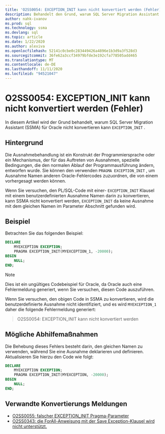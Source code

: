 ```yaml
---
title: 'O2SS0054: EXCEPTION_INIT kann nicht konvertiert werden (Fehler)'
description: Behandelt den Grund, warum SQL Server Migration Assistant (SSMA) für Oracle EXCEPTION_INIT-Error Message O2SS0054 nicht konvertieren kann.
author: nahk-ivanov
ms.prod: sql
ms.technology: ssma
ms.devlang: sql
ms.topic: article
ms.date: 1/22/2020
ms.author: alexiva
ms.openlocfilehash: 52141c0cbe0c283449426a4896e1b3d9a3f528d3
ms.sourcegitcommit: 36fe62a3ccf34979bfde3e192cfa778505add465
ms.translationtype: MT
ms.contentlocale: de-DE
ms.lasthandoff: 11/11/2020
ms.locfileid: "94521047"
---
```

# <a name="o2ss0054-unable-to-convert-exception_init-error"></a>O2SS0054: EXCEPTION_INIT kann nicht konvertiert werden (Fehler)

In diesem Artikel wird der Grund behandelt, warum SQL Server Migration Assistant (SSMA) für Oracle nicht konvertieren kann `EXCEPTION_INIT` .

## <a name="background"></a>Hintergrund

Die Ausnahmebehandlung ist ein Konstrukt der Programmiersprache oder ein Mechanismus, der für das Auftreten von Ausnahmen, spezielle Bedingungen, die den normalen Ablauf der Programmausführung ändern, entworfen wurde. Sie können den verwenden `PRAGMA EXCEPTION_INIT` , um Ausnahme Namen anderen Oracle-Fehlercodes zuzuordnen, die von einem vorhergesagt werden können.

Wenn Sie versuchen, den PL/SQL-Code mit einer- `EXCEPTION_INIT` Klausel mit einem benutzerdefinierten Ausnahme Namen darin zu konvertieren, kann SSMA nicht konvertiert werden, `EXCEPTION_INIT` da keine Ausnahme mit dem gleichen Namen im Parameter Abschnitt gefunden wird.

## <a name="example"></a>Beispiel

Betrachten Sie das folgenden Beispiel:

```sql
DECLARE
    MYEXCEPTION EXCEPTION;
    PRAGMA EXCEPTION_INIT(MYEXCEPTION_1, -20000);
BEGIN
    NULL;
END;
```

> [!NOTE]
> Dies ist ein ungültiges Codebeispiel für Oracle, da Oracle auch eine Fehlermeldung generiert, wenn Sie versuchen, diesen Code auszuführen.

Wenn Sie versuchen, den obigen Code in SSMA zu konvertieren, wird die benutzerdefinierte Ausnahme nicht identifiziert, und es wird `MYEXCEPTION_1` daher die folgende Fehlermeldung generiert:

> O2SS0054: EXCEPTION_INIT kann nicht konvertiert werden

## <a name="possible-remedies"></a>Mögliche Abhilfemaßnahmen

Die Behebung dieses Fehlers besteht darin, den gleichen Namen zu verwenden, während Sie eine Ausnahme deklarieren und definieren. Aktualisieren Sie hierzu den Code wie folgt:

```sql
DECLARE
    MYEXCEPTION EXCEPTION;
    PRAGMA EXCEPTION_INIT(MYEXCEPTION, -20000);
BEGIN
    NULL;
END;
```

## <a name="related-conversion-messages"></a>Verwandte Konvertierungs Meldungen

* [O2SS0055: falscher EXCEPTION_INIT Pragma-Parameter](o2ss0055.md)
* [O2SS0343: die ForAll-Anweisung mit der Save Exception-Klausel wird nicht unterstützt.](o2ss0343.md)
